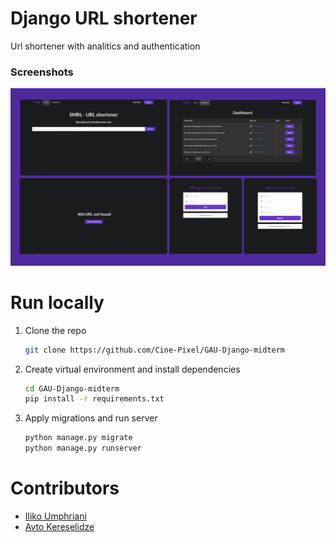 # Django URL shortener

Url shortener with analitics and authentication

### Screenshots

![image](/repo/smrl.jpg)


# Run locally

1. Clone the repo
    ```sh
    git clone https://github.com/Cine-Pixel/GAU-Django-midterm
    ```

2. Create virtual environment and install dependencies
    ```sh
    cd GAU-Django-midterm
    pip install -r requirements.txt
    ```

3. Apply migrations and run server
    ```sh
    python manage.py migrate
    python manage.py runserver
    ```

# Contributors
- [Iliko Umphriani](https://github.com/Cine-Pixel)
- [Avto Kereselidze](https://github.com/AvtoKereselidze)

